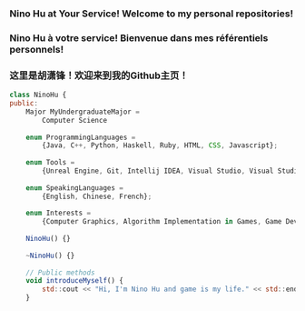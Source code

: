 ### Nino Hu at Your Service! Welcome to my personal repositories!
### Nino Hu à votre service! Bienvenue dans mes référentiels personnels!
### 这里是胡潇锋！欢迎来到我的Github主页！

```javascript
class NinoHu {
public:
    Major MyUndergraduateMajor = 
        Computer Science
    
    enum ProgrammingLanguages = 
        {Java, C++, Python, Haskell, Ruby, HTML, CSS, Javascript};
  
    enum Tools = 
        {Unreal Engine, Git, Intellij IDEA, Visual Studio, Visual Studio Code, Adobe Ps/Pr/Ae/Au, Office 365};
  
    enum SpeakingLanguages = 
        {English, Chinese, French};
    
    enum Interests = 
        {Computer Graphics, Algorithm Implementation in Games, Game Development, Game Design, Playing All Kinds of Games};
    
    NinoHu() {}
    
    ~NinoHu() {}
    
    // Public methods
    void introduceMyself() {
        std::cout << "Hi, I'm Nino Hu and game is my life." << std::endl;
    }
```
